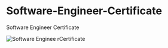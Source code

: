 # Software-Engineer-Certificate
Software Engineer Certificate

![Software Enginee rCertificate](https://github.com/sagarundirwade/Software-Engineer-Certificate/assets/109235561/0b3b993e-3876-451e-aef5-f0284677d9de)
